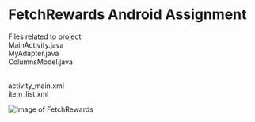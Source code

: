 # FetchRewards Android Assignment
 Files related to project: <br>
 MainActivity.java <br>
 MyAdapter.java <br>
 ColumnsModel.java <br> <br>
 
 activity_main.xml <br>
 item_list.xml <br>
 
![Image of FetchRewards](https://imgur.com/Tp3rwsY.png)
